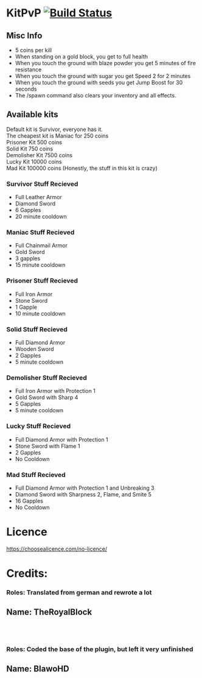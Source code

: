 # KitPvP [![Build Status](https://travis-ci.org/TheRoyalBlock/KitPvP.svg?branch=master)](https://travis-ci.org/TheRoyalBlock/KitPvP)

## Misc Info
* 5 coins per kill
* When standing on a gold block, you get to full health
* When you touch the ground with blaze powder you get 5 minutes of fire resistance
* When you touch the ground with sugar you get Speed 2 for 2 minutes
* When you touch the ground with seeds you get Jump Boost for 30 seconds
* The /spawn command also clears your inventory and all effects. 

## Available kits
Default kit is Survivor, everyone has it. <Br>
The cheapest kit is Maniac for 250 coins<Br>
Prisoner Kit 500 coins<Br>
Solid Kit 750 coins<Br>
Demolisher Kit 7500 coins<Br>
Lucky Kit 10000 coins<Br>
Mad Kit 100000 coins (Honestly, the stuff in this kit is crazy)<br>

### Survivor Stuff Recieved
* Full Leather Armor
* Diamond Sword
* 6 Gapples
* 20 minute cooldown
### Maniac Stuff Recieved
* Full Chainmail Armor
* Gold Sword
* 3 gapples
* 15 minute cooldown
### Prisoner Stuff Recieved
* Full Iron Armor
* Stone Sword
* 1 Gapple
* 10 minute cooldown
### Solid Stuff Recieved
* Full Diamond Armor
* Wooden Sword
* 2 Gapples
* 5 minute cooldown
### Demolisher Stuff Recieved
* Full Iron Armor with Protection 1
* Gold Sword with Sharp 4
* 5 Gapples
* 5 minute cooldown
### Lucky Stuff Recieved
* Full Diamond Armor with Protection 1
* Stone Sword with Flame 1
* 2 Gapples
* No Cooldown
### Mad Stuff Recieved
* Full Diamond Armor with Protection 1 and Unbreaking 3
* Diamond Sword with Sharpness 2, Flame, and Smite 5
* 16 Gapples
* No Cooldown

# Licence
https://choosealicence.com/no-licence/

# Credits:
### Roles: Translated from german and rewrote a lot
## Name: TheRoyalBlock
<br><br>
### Roles: Coded the base of the plugin, but left it very unfinished
## Name: BlawoHD
